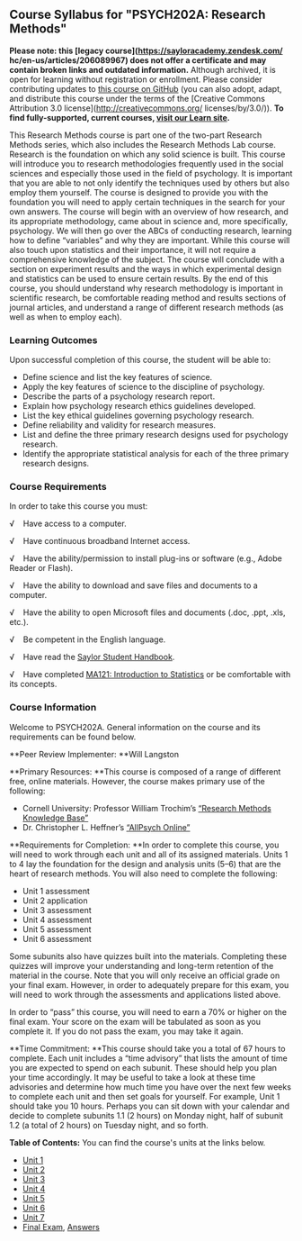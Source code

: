 Course Syllabus for "PSYCH202A: Research Methods"
-------------------------------------------------

**Please note: this [legacy course](https://sayloracademy.zendesk.com/
hc/en-us/articles/206089967) does not offer a certificate and may contain 
broken links and outdated information.** Although archived, it is open 
for learning without registration or enrollment. Please consider contributing 
updates to [this course on GitHub](https://github.com/saylordotorg/course_psych202a) 
(you can also adopt, adapt, and distribute this course under the terms of 
the [Creative Commons Attribution 3.0 license](http://creativecommons.org/
licenses/by/3.0/)). **To find fully-supported, current courses, [visit our 
Learn site](https://learn.saylor.org).**

This Research Methods course is part one of the two-part Research
Methods series, which also includes the Research Methods Lab course.
Research is the foundation on which any solid science is built. This
course will introduce you to research methodologies frequently used in
the social sciences and especially those used in the field of
psychology. It is important that you are able to not only identify the
techniques used by others but also employ them yourself. The course is
designed to provide you with the foundation you will need to apply
certain techniques in the search for your own answers. The course will
begin with an overview of how research, and its appropriate methodology,
came about in science and, more specifically, psychology. We will then
go over the ABCs of conducting research, learning how to define
“variables” and why they are important. While this course will also
touch upon statistics and their importance, it will not require a
comprehensive knowledge of the subject. The course will conclude with a
section on experiment results and the ways in which experimental design
and statistics can be used to ensure certain results. By the end of this
course, you should understand why research methodology is important in
scientific research, be comfortable reading method and results sections
of journal articles, and understand a range of different research
methods (as well as when to employ each).

### Learning Outcomes

Upon successful completion of this course, the student will be able to:

-   Define science and list the key features of science.
-   Apply the key features of science to the discipline of psychology.
-   Describe the parts of a psychology research report.
-   Explain how psychology research ethics guidelines developed.
-   List the key ethical guidelines governing psychology research.
-   Define reliability and validity for research measures.
-   List and define the three primary research designs used for
    psychology research.
-   Identify the appropriate statistical analysis for each of the three
    primary research designs.

### Course Requirements

In order to take this course you must:  
  
 √    Have access to a computer.  
  
 √    Have continuous broadband Internet access.  
  
 √    Have the ability/permission to install plug-ins or software (e.g.,
Adobe Reader or Flash).  
  
 √    Have the ability to download and save files and documents to a
computer.  
  
 √    Have the ability to open Microsoft files and documents (.doc,
.ppt, .xls, etc.).  
  
 √    Be competent in the English language.  
  
 √    Have read the [Saylor Student
Handbook](http://www.saylor.org/site/wp-content/uploads/2012/05/Saylor-StudentHandbook.pdf).  
  
 √    Have completed [MA121: Introduction to
Statistics](http://www.saylor.org/courses/ma121/) or be comfortable with its concepts.

### Course Information

Welcome to PSYCH202A. General information on the course and its
requirements can be found below.  
  
 **Peer Review Implementer: **Will Langston  
  
 **Primary Resources: **This course is composed of a range of different
free, online materials. However, the course makes primary use of the
following:

-   Cornell University: Professor William Trochim’s [“Research Methods
    Knowledge Base”](http://www.socialresearchmethods.net/kb/index.php)
-   Dr. Christopher L. Heffner’s [“AllPsych
    Online”](http://allpsych.com/)

**Requirements for Completion: **In order to complete this course, you
will need to work through each unit and all of its assigned materials.
Units 1 to 4 lay the foundation for the design and analysis units (5–6)
that are the heart of research methods. You will also need to complete
the following:  

-   Unit 1 assessment
-   Unit 2 application
-   Unit 3 assessment
-   Unit 4 assessment
-   Unit 5 assessment
-   Unit 6 assessment

Some subunits also have quizzes built into the materials. Completing
these quizzes will improve your understanding and long-term retention of
the material in the course. Note that you will only receive an official
grade on your final exam. However, in order to adequately prepare for
this exam, you will need to work through the assessments and
applications listed above.  
  
 In order to “pass” this course, you will need to earn a 70% or higher
on the final exam. Your score on the exam will be tabulated as soon as
you complete it. If you do not pass the exam, you may take it again.  
  
 **Time Commitment: **This course should take you a total of 67 hours to
complete. Each unit includes a “time advisory” that lists the amount of
time you are expected to spend on each subunit. These should help you
plan your time accordingly. It may be useful to take a look at these
time advisories and determine how much time you have over the next few
weeks to complete each unit and then set goals for yourself. For
example, Unit 1 should take you 10 hours. Perhaps you can sit down with
your calendar and decide to complete subunits 1.1 (2 hours) on Monday
night, half of subunit 1.2 (a total of 2 hours) on Tuesday night, and so
forth.  
  
**Table of Contents:** You can find the course's units at the links below.

- [Unit 1](https://legacy.saylor.org/psych202a/Unit01/)
- [Unit 2](https://legacy.saylor.org/psych202a/Unit02/)
- [Unit 3](https://legacy.saylor.org/psych202a/Unit03/)
- [Unit 4](https://legacy.saylor.org/psych202a/Unit04/)
- [Unit 5](https://legacy.saylor.org/psych202a/Unit05/)
- [Unit 6](https://legacy.saylor.org/psych202a/Unit06/)
- [Unit 7](https://legacy.saylor.org/psych202a/Unit07/)
- [Final Exam](http://saylordotorg.github.io/LegacyExams/PSYCH/PSYCH202A/PSYCH202A-FinalExam.html), [Answers](http://saylordotorg.github.io/LegacyExams/PSYCH/PSYCH202A/PSYCH202A-FinalExam-Answers.html)
